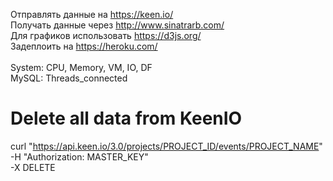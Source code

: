 Отправлять данные на https://keen.io/ <br>
Получать данные через http://www.sinatrarb.com/ <br>
Для графиков использовать https://d3js.org/ <br>
Задеплоить на https://heroku.com/ <br>
<br>
System: CPU, Memory, VM, IO, DF <br>
MySQL: Threads_connected <br>

# Delete all data from KeenIO
curl "https://api.keen.io/3.0/projects/PROJECT_ID/events/PROJECT_NAME" \
  -H "Authorization: MASTER_KEY" \
  -X DELETE
